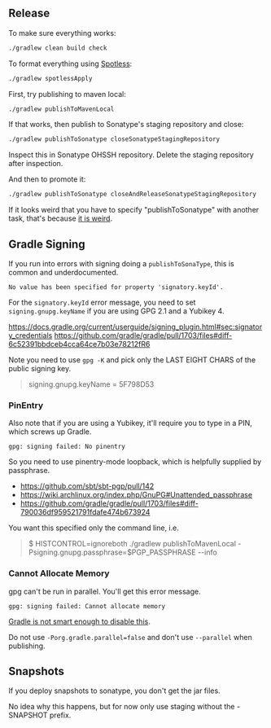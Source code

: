 ## Release

To make sure everything works:

```bash
./gradlew clean build check
```

To format everything using [Spotless](https://github.com/diffplug/spotless/tree/master/plugin-gradle):

```bash
./gradlew spotlessApply
```

First, try publishing to maven local:

```bash
./gradlew publishToMavenLocal
```

If that works, then publish to Sonatype's staging repository and close:

```bash
./gradlew publishToSonatype closeSonatypeStagingRepository
```

Inspect this in Sonatype OHSSH repository.  Delete the staging repository after inspection.

And then to promote it:

```bash
./gradlew publishToSonatype closeAndReleaseSonatypeStagingRepository
```

If it looks weird that you have to specify "publishToSonatype" with another task, that's because [it is weird](https://github.com/gradle-nexus/publish-plugin/issues/19).

## Gradle Signing

If you run into errors with signing doing a `publishToSonaType`, this is common and underdocumented.

```
No value has been specified for property 'signatory.keyId'.
```

For the `signatory.keyId` error message, you need to set `signing.gnupg.keyName` if you
are using GPG 2.1 and a Yubikey 4.

https://docs.gradle.org/current/userguide/signing_plugin.html#sec:signatory_credentials
https://github.com/gradle/gradle/pull/1703/files#diff-6c52391bbdceb4cca64ce7b03e78212fR6

Note you need to use `gpg -K` and pick only the LAST EIGHT CHARS of the public signing key.

> signing.gnupg.keyName = 5F798D53

### PinEntry

Also note that if you are using a Yubikey, it'll require you to type in a PIN, which screws up Gradle.

```
gpg: signing failed: No pinentry
```

So you need to use pinentry-mode loopback, which is helpfully supplied by passphrase.

- https://github.com/sbt/sbt-pgp/pull/142
- https://wiki.archlinux.org/index.php/GnuPG#Unattended_passphrase
- https://github.com/gradle/gradle/pull/1703/files#diff-790036df959521791fdafe474b673924

You want this specified only the command line, i.e.

> $ HISTCONTROL=ignoreboth ./gradlew publishToMavenLocal -Psigning.gnupg.passphrase=$PGP_PASSPHRASE --info

### Cannot Allocate Memory

gpg can't be run in parallel.  You'll get this error message.

```
gpg: signing failed: Cannot allocate memory
```
[Gradle is not smart enough to disable this](https://github.com/gradle/gradle/issues/12167).

Do not use `-Porg.gradle.parallel=false` and don't use `--parallel` when publishing.

## Snapshots

If you deploy snapshots to sonatype, you don't get the jar files.  

No idea why this happens, but for now only use staging without the -SNAPSHOT prefix.


